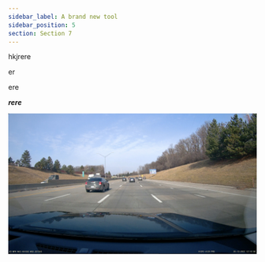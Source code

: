 ```yaml
---
sidebar_label: A brand new tool
sidebar_position: 5
section: Section 7
---
```

h﻿kjrere 



e﻿r

e﻿re

***r﻿ere***

![](single-frame-dashcam.jpg)